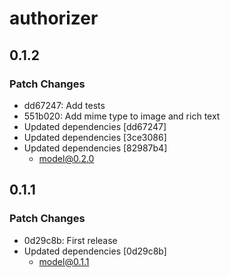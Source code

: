 # authorizer

## 0.1.2

### Patch Changes

- dd67247: Add tests
- 551b020: Add mime type to image and rich text
- Updated dependencies [dd67247]
- Updated dependencies [3ce3086]
- Updated dependencies [82987b4]
  - model@0.2.0

## 0.1.1

### Patch Changes

- 0d29c8b: First release
- Updated dependencies [0d29c8b]
  - model@0.1.1
